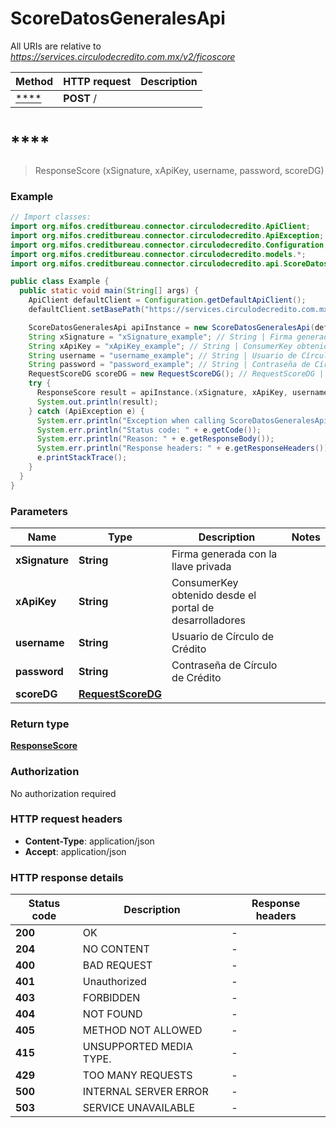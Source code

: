 # ScoreDatosGeneralesApi

All URIs are relative to *https://services.circulodecredito.com.mx/v2/ficoscore*

| Method | HTTP request | Description |
|------------- | ------------- | -------------|
| [****](ScoreDatosGeneralesApi.md#) | **POST** / |  |


<a id=""></a>
# ****
> ResponseScore (xSignature, xApiKey, username, password, scoreDG)





### Example
```java
// Import classes:
import org.mifos.creditbureau.connector.circulodecredito.ApiClient;
import org.mifos.creditbureau.connector.circulodecredito.ApiException;
import org.mifos.creditbureau.connector.circulodecredito.Configuration;
import org.mifos.creditbureau.connector.circulodecredito.models.*;
import org.mifos.creditbureau.connector.circulodecredito.api.ScoreDatosGeneralesApi;

public class Example {
  public static void main(String[] args) {
    ApiClient defaultClient = Configuration.getDefaultApiClient();
    defaultClient.setBasePath("https://services.circulodecredito.com.mx/v2/ficoscore");

    ScoreDatosGeneralesApi apiInstance = new ScoreDatosGeneralesApi(defaultClient);
    String xSignature = "xSignature_example"; // String | Firma generada con la llave privada
    String xApiKey = "xApiKey_example"; // String | ConsumerKey obtenido desde el portal de desarrolladores
    String username = "username_example"; // String | Usuario de Círculo de Crédito
    String password = "password_example"; // String | Contraseña de Círculo de Crédito
    RequestScoreDG scoreDG = new RequestScoreDG(); // RequestScoreDG | 
    try {
      ResponseScore result = apiInstance.(xSignature, xApiKey, username, password, scoreDG);
      System.out.println(result);
    } catch (ApiException e) {
      System.err.println("Exception when calling ScoreDatosGeneralesApi#");
      System.err.println("Status code: " + e.getCode());
      System.err.println("Reason: " + e.getResponseBody());
      System.err.println("Response headers: " + e.getResponseHeaders());
      e.printStackTrace();
    }
  }
}
```

### Parameters

| Name | Type | Description  | Notes |
|------------- | ------------- | ------------- | -------------|
| **xSignature** | **String**| Firma generada con la llave privada | |
| **xApiKey** | **String**| ConsumerKey obtenido desde el portal de desarrolladores | |
| **username** | **String**| Usuario de Círculo de Crédito | |
| **password** | **String**| Contraseña de Círculo de Crédito | |
| **scoreDG** | [**RequestScoreDG**](RequestScoreDG.md)|  | |

### Return type

[**ResponseScore**](ResponseScore.md)

### Authorization

No authorization required

### HTTP request headers

 - **Content-Type**: application/json
 - **Accept**: application/json

### HTTP response details
| Status code | Description | Response headers |
|-------------|-------------|------------------|
| **200** | OK |  -  |
| **204** | NO CONTENT |  -  |
| **400** | BAD REQUEST |  -  |
| **401** | Unauthorized |  -  |
| **403** | FORBIDDEN |  -  |
| **404** | NOT FOUND |  -  |
| **405** | METHOD NOT ALLOWED |  -  |
| **415** | UNSUPPORTED MEDIA TYPE. |  -  |
| **429** | TOO MANY REQUESTS |  -  |
| **500** | INTERNAL SERVER ERROR |  -  |
| **503** | SERVICE UNAVAILABLE |  -  |

